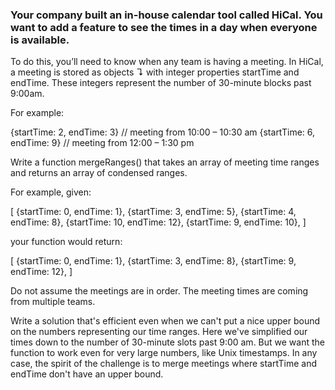 ### Your company built an in-house calendar tool called HiCal. You want to add a feature to see the times in a day when everyone is available.
To do this, you’ll need to know when any team is having a meeting. In HiCal, a meeting is stored as objects ↴ with integer properties startTime and endTime. These integers represent the number of 30-minute blocks past 9:00am.

For example:

  {startTime: 2, endTime: 3} // meeting from 10:00 – 10:30 am
{startTime: 6, endTime: 9} // meeting from 12:00 – 1:30 pm

Write a function mergeRanges() that takes an array of meeting time ranges and returns an array of condensed ranges.

For example, given:

  [
    {startTime: 0,  endTime: 1},
    {startTime: 3,  endTime: 5},
    {startTime: 4,  endTime: 8},
    {startTime: 10, endTime: 12},
    {startTime: 9,  endTime: 10},
]

your function would return:

  [
    {startTime: 0, endTime: 1},
    {startTime: 3, endTime: 8},
    {startTime: 9, endTime: 12},
]

Do not assume the meetings are in order. The meeting times are coming from multiple teams.

Write a solution that's efficient even when we can't put a nice upper bound on the numbers representing our time ranges. Here we've simplified our times down to the number of 30-minute slots past 9:00 am. But we want the function to work even for very large numbers, like Unix timestamps. In any case, the spirit of the challenge is to merge meetings where startTime and endTime don't have an upper bound.